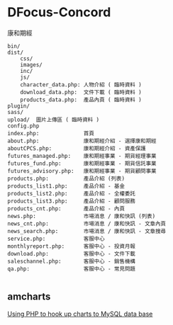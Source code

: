 
# DFocus-Concord
康和期經

```
bin/
dist/
	css/
	images/
	inc/
	js/
    character_data.php: 人物介紹 ( 臨時資料 )
    download_data.php:  文件下載 ( 臨時資料 )
    products_data.php:  產品內頁 ( 臨時資料 )
plugin/
sass/
upload/  圖片上傳區 ( 臨時資料 )
config.php
index.php:              首頁
about.php:              康和期經介紹 - 選擇康和期經
aboutCPCS.php:          康和期經介紹 - 資產保護
futures_managed.php:    康和期經事業 - 期貨經理事業
futures_fund.php:       康和期經事業 - 期貨信託事業
futures_advisory.php:   康和期經事業 - 期貨顧問事業
products.php:           產品介紹 (列表)
products_list1.php:     產品介紹 - 基金
products_list2.php:     產品介紹 - 全權委託
products_list3.php:     產品介紹 - 顧問服務
products_cnt.php:       產品介紹 - 內頁
news.php:               市場消息 / 康和快訊 (列表)
news_cnt.php:           市場消息 / 康和快訊 - 文章內頁
news_search.php:        市場消息 / 康和快訊 - 文章搜尋
service.php:            客服中心
monthlyreport.php:      客服中心 - 投資月報
download.php:           客服中心 - 文件下載
saleschannel.php:       客服中心 - 銷售機構
qa.php:                 客服中心 - 常見問題


```


## amcharts
[Using PHP to hook up charts to MySQL data base](http://www.amcharts.com/tutorials/using-php-to-hook-up-charts-to-mysql-data-base/)


